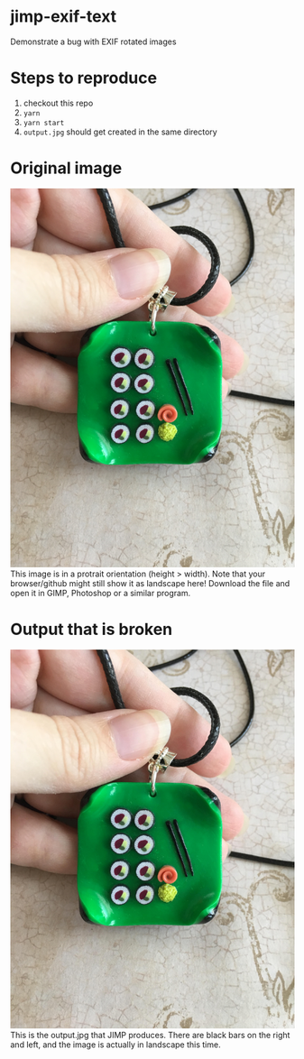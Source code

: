 # jimp-exif-text
Demonstrate a bug with EXIF rotated images

# Steps to reproduce
1. checkout this repo
2. `yarn`
3. `yarn start`
4. `output.jpg` should get created in the same directory

# Original image
![](input.jpg)
This image is in a protrait orientation (height > width). Note that your browser/github might still show it as landscape here! Download the file and open it in GIMP, Photoshop or a similar program.

# Output that is broken
![](output.jpg)
This is the output.jpg that JIMP produces. There are black bars on the right and left, and the image is actually in landscape this time.
